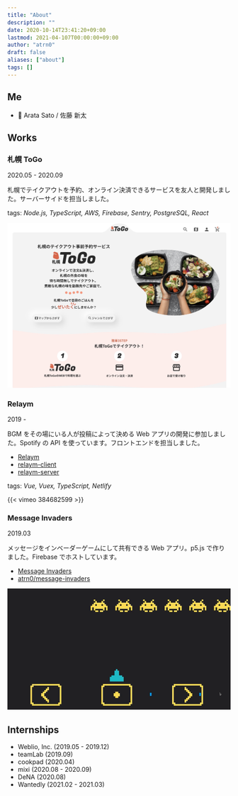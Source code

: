 ```yaml
---
title: "About"
description: ""
date: 2020-10-14T23:41:20+09:00
lastmod: 2021-04-107T00:00:00+09:00
author: "atrn0"
draft: false
aliases: ["about"]
tags: []
---
```


## Me

- :bust_in_silhouette: Arata Sato / 佐藤 新太

## Works

### 札幌 ToGo

2020.05 - 2020.09

札幌でテイクアウトを予約、オンライン決済できるサービスを友人と開発しました。サーバーサイドを担当しました。

tags: _Node.js, TypeScript, AWS, Firebase, Sentry, PostgreSQL, React_

![](sapporotogo.jpg)

### Relaym

2019 -

BGM をその場にいる人が投稿によって決める Web アプリの開発に参加しました。Spotify の API を使っています。フロントエンドを担当しました。

- [Relaym](https://relaym.camph.net/)
- [relaym-client](https://github.com/camphor-/relaym-client)
- [relaym-server](https://github.com/camphor-/relaym-server)

tags: _Vue, Vuex, TypeScript, Netlify_

{{< vimeo 384682599 >}}

### Message Invaders

2019.03

メッセージをインベーダーゲームにして共有できる Web アプリ。p5.js で作りました。Firebase でホストしています。

- [Message Invaders](https://mi.ataran.me/)
- [atrn0/message-invaders](https://github.com/atrn0/message-invaders)

![](mi.gif)

## Internships

- Weblio, Inc. (2019.05 - 2019.12)
- teamLab (2019.09)
- cookpad (2020.04)
- mixi (2020.08 - 2020.09)
- DeNA (2020.08)
- Wantedly (2021.02 - 2021.03)
